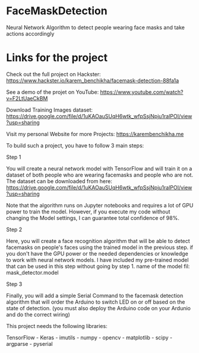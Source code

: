# FaceMaskDetection
Neural Network Algorithm to detect people wearing face masks and take actions accordingly 
# Links for the project
Check out the full project on Hackster: https://www.hackster.io/karem_benchikha/facemask-detection-88fa1a

See a demo of the projet on YouTube: https://www.youtube.com/watch?v=F2LtUaeCkBM

Download Training Images dataset: https://drive.google.com/file/d/1uKAOauSUqH6wtk_wfpSsjNpju1ralPOI/view?usp=sharing

Visit my personal Website for more Projects: https://karembenchikha.me

To build such a project, you have to follow 3 main steps:

Step 1

You will create a neural network model with TensorFlow and will train it on a dataset of both people who are wearing facemasks and people who are not.
The dataset can be downloaded from here: https://drive.google.com/file/d/1uKAOauSUqH6wtk_wfpSsjNpju1ralPOI/view?usp=sharing

Note that the algorithm runs on Jupyter notebooks and requires a lot of GPU power to train the model. However, if you execute my code without changing the Model settings, I can guarantee total confidence of 98%.

Step 2

Here, you will create a face recognition algorithm that will be able to detect facemasks on people's faces using the trained model in the previous step. 
if you don't have the GPU power or the needed dependencies or knowledge to work with neural network models. I have included my pre-trained model that can be used in this step without going by step 1. name of the model fil: mask_detector.model

Step 3

Finally, you will add a simple Serial Command to the facemask detection algorithm   that will order the Arduino to switch LED on or off based on the state of detection.
(you must also deploy the Arduino code on your Ardunio and do the correct wiring)

This project needs the following libraries:

TensorFlow - Keras - imutils - numpy - opencv - matplotlib - scipy - argparse - pyserial
